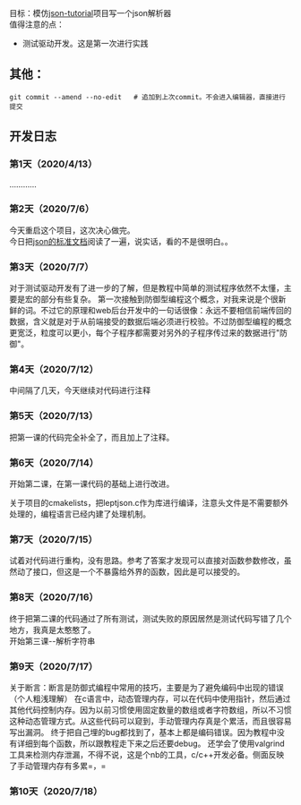 目标：模仿[json-tutorial](https://github.com/miloyip/json-tutorial)项目写一个json解析器  
值得注意的点：
- 测试驱动开发。这是第一次进行实践

## 其他：
`git commit --amend --no-edit   # 追加到上次commit。不会进入编辑器，直接进行提交`

## 开发日志
### 第1天（2020/4/13）
…………

### 第2天（2020/7/6）

今天重启这个项目，这次决心做完。  
今日把[json的标准文档](https://www.ecma-international.org/publications/files/ECMA-ST/ECMA-404.pdf)阅读了一遍，说实话，看的不是很明白。。

### 第3天（2020/7/7）

对于测试驱动开发有了进一步的了解，但是教程中简单的测试程序依然不太懂，主要是宏的部分有些复杂。
第一次接触到防御型编程这个概念，对我来说是个很新鲜的词。不过它的原理和web后台开发中的一句话很像：永远不要相信前端传回的数据，含义就是对于从前端接受的数据后端必须进行校验。不过防御型编程的概念更宽泛，粒度可以更小，每个子程序都需要对另外的子程序传过来的数据进行"防御"。

### 第4天（2020/7/12）

中间隔了几天，今天继续对代码进行注释

### 第5天（2020/7/13）

把第一课的代码完全补全了，而且加上了注释。

### 第6天（2020/7/14）
开始第二课，在第一课代码的基础上进行改进。

关于项目的cmakelists，把leptjson.c作为库进行编译，注意头文件是不需要额外处理的，编程语言已经内建了处理机制。

### 第7天（2020/7/15）
试着对代码进行重构，没有思路。参考了答案才发现可以直接对函数参数修改，虽然动了接口，但这是一个不暴露给外界的函数，因此是可以接受的。

### 第8天（2020/7/16）
终于把第二课的代码通过了所有测试，测试失败的原因居然是测试代码写错了几个地方，我真是太憨憨了。  
开始第三课--解析字符串

### 第9天（2020/7/17）
关于断言：断言是防御式编程中常用的技巧，主要是为了避免编码中出现的错误（个人粗浅理解）
在c语言中，动态管理内存，可以在代码中使用指针，然后通过其他代码控制内存。因为以前习惯使用固定数量的数组或者字符数组，所以不习惯这种动态管理方式。从这些代码可以窥到，手动管理内存真是个累活，而且很容易写出漏洞。
终于把自己埋的bug都找到了，基本上都是编码错误。因为教程中没有详细到每个函数，所以跟教程走下来之后还要debug。 
还学会了使用valgrind工具来检测内存泄漏，不得不说，这是个nb的工具，c/c++开发必备。侧面反映了手动管理内存有多累=，=
### 第10天（2020/7/18）